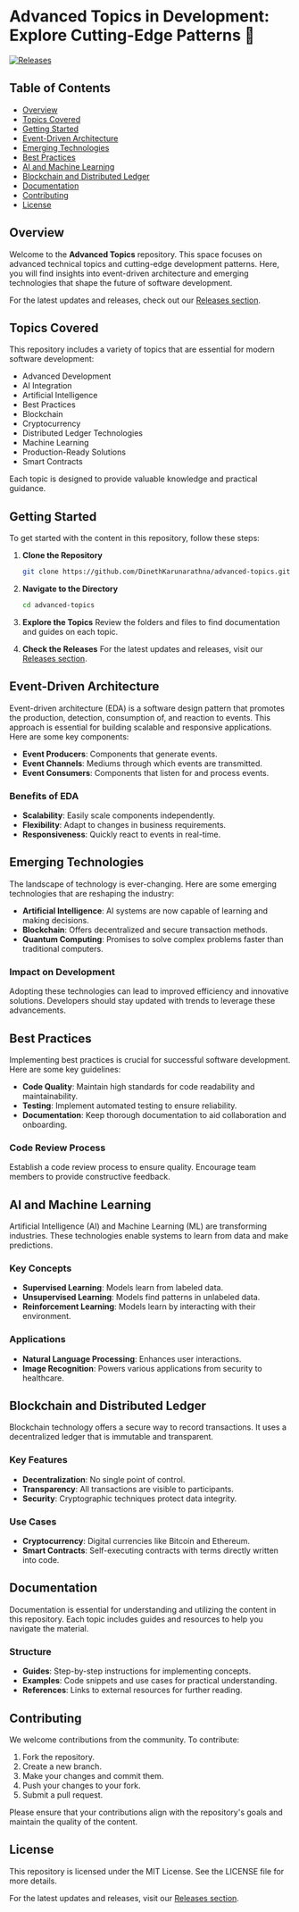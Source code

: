 # Advanced Topics in Development: Explore Cutting-Edge Patterns 🚀

[![Releases](https://img.shields.io/badge/Releases-latest-blue.svg)](https://github.com/DinethKarunarathna/advanced-topics/releases)

## Table of Contents

- [Overview](#overview)
- [Topics Covered](#topics-covered)
- [Getting Started](#getting-started)
- [Event-Driven Architecture](#event-driven-architecture)
- [Emerging Technologies](#emerging-technologies)
- [Best Practices](#best-practices)
- [AI and Machine Learning](#ai-and-machine-learning)
- [Blockchain and Distributed Ledger](#blockchain-and-distributed-ledger)
- [Documentation](#documentation)
- [Contributing](#contributing)
- [License](#license)

## Overview

Welcome to the **Advanced Topics** repository. This space focuses on advanced technical topics and cutting-edge development patterns. Here, you will find insights into event-driven architecture and emerging technologies that shape the future of software development. 

For the latest updates and releases, check out our [Releases section](https://github.com/DinethKarunarathna/advanced-topics/releases).

## Topics Covered

This repository includes a variety of topics that are essential for modern software development:

- Advanced Development
- AI Integration
- Artificial Intelligence
- Best Practices
- Blockchain
- Cryptocurrency
- Distributed Ledger Technologies
- Machine Learning
- Production-Ready Solutions
- Smart Contracts

Each topic is designed to provide valuable knowledge and practical guidance.

## Getting Started

To get started with the content in this repository, follow these steps:

1. **Clone the Repository**
   ```bash
   git clone https://github.com/DinethKarunarathna/advanced-topics.git
   ```

2. **Navigate to the Directory**
   ```bash
   cd advanced-topics
   ```

3. **Explore the Topics**
   Review the folders and files to find documentation and guides on each topic.

4. **Check the Releases**
   For the latest updates and releases, visit our [Releases section](https://github.com/DinethKarunarathna/advanced-topics/releases).

## Event-Driven Architecture

Event-driven architecture (EDA) is a software design pattern that promotes the production, detection, consumption of, and reaction to events. This approach is essential for building scalable and responsive applications. Here are some key components:

- **Event Producers**: Components that generate events.
- **Event Channels**: Mediums through which events are transmitted.
- **Event Consumers**: Components that listen for and process events.

### Benefits of EDA

- **Scalability**: Easily scale components independently.
- **Flexibility**: Adapt to changes in business requirements.
- **Responsiveness**: Quickly react to events in real-time.

## Emerging Technologies

The landscape of technology is ever-changing. Here are some emerging technologies that are reshaping the industry:

- **Artificial Intelligence**: AI systems are now capable of learning and making decisions.
- **Blockchain**: Offers decentralized and secure transaction methods.
- **Quantum Computing**: Promises to solve complex problems faster than traditional computers.

### Impact on Development

Adopting these technologies can lead to improved efficiency and innovative solutions. Developers should stay updated with trends to leverage these advancements.

## Best Practices

Implementing best practices is crucial for successful software development. Here are some key guidelines:

- **Code Quality**: Maintain high standards for code readability and maintainability.
- **Testing**: Implement automated testing to ensure reliability.
- **Documentation**: Keep thorough documentation to aid collaboration and onboarding.

### Code Review Process

Establish a code review process to ensure quality. Encourage team members to provide constructive feedback.

## AI and Machine Learning

Artificial Intelligence (AI) and Machine Learning (ML) are transforming industries. These technologies enable systems to learn from data and make predictions.

### Key Concepts

- **Supervised Learning**: Models learn from labeled data.
- **Unsupervised Learning**: Models find patterns in unlabeled data.
- **Reinforcement Learning**: Models learn by interacting with their environment.

### Applications

- **Natural Language Processing**: Enhances user interactions.
- **Image Recognition**: Powers various applications from security to healthcare.

## Blockchain and Distributed Ledger

Blockchain technology offers a secure way to record transactions. It uses a decentralized ledger that is immutable and transparent.

### Key Features

- **Decentralization**: No single point of control.
- **Transparency**: All transactions are visible to participants.
- **Security**: Cryptographic techniques protect data integrity.

### Use Cases

- **Cryptocurrency**: Digital currencies like Bitcoin and Ethereum.
- **Smart Contracts**: Self-executing contracts with terms directly written into code.

## Documentation

Documentation is essential for understanding and utilizing the content in this repository. Each topic includes guides and resources to help you navigate the material.

### Structure

- **Guides**: Step-by-step instructions for implementing concepts.
- **Examples**: Code snippets and use cases for practical understanding.
- **References**: Links to external resources for further reading.

## Contributing

We welcome contributions from the community. To contribute:

1. Fork the repository.
2. Create a new branch.
3. Make your changes and commit them.
4. Push your changes to your fork.
5. Submit a pull request.

Please ensure that your contributions align with the repository's goals and maintain the quality of the content.

## License

This repository is licensed under the MIT License. See the LICENSE file for more details.

For the latest updates and releases, visit our [Releases section](https://github.com/DinethKarunarathna/advanced-topics/releases).